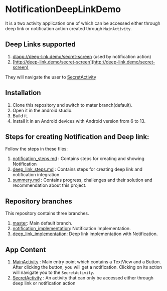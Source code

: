 # NotificationDeepLinkDemo

It is a two activity application one of which can be accessed either through
deep link or notification action created through `MainActivity`.

## Deep Links supported

1. [dlapp://deep-link.demo/secret-screen](dlapp://deep-link.demo/secret-screen) (used by
   notification action)
2. [http://deep-link.demo/secret-screen](http://deep-link.demo/secret-screen)

They will navigate the user
to [SecretActivity](app/src/main/java/com/sdevprem/notificationdeeplinkdemo/SecretActivity.kt)

## Installation

1. Clone this repository and switch to mater branch(default).
2. Open it in the android studio.
3. Build it.
4. Install it in an Android devices with Android version from 6 to 13.

## Steps for creating Notification and Deep link:

Follow the steps in these files:

1. [notification_steps.md](resources/notification_steps.md) : Contains steps for creating and
   showing Notification
2. [deep_link_steps.md](resources/deep_link_steps.md) : Contains steps for creating deep link and
   notification integration.
3. [summery.md]() : Contains progress, challenges and their solution and recommendation about
   this project.

## Repository branches

This repository contains three branches.

1. [master](https://github.com/sDevPrem/notification-deep-link-demo): Main default branch.
2. [notification_implementation](https://github.com/sDevPrem/notification-deep-link-demo/tree/notification_implementation):
   Notification Implementation.
3. [deep_link_implementation](https://github.com/sDevPrem/notification-deep-link-demo/tree/deep_link_implementation):
   Deep link implementation with Notification.

## App Content

1. [MainActivity](app/src/main/java/com/sdevprem/notificationdeeplinkdemo/MainActivity.kt) :
   Main entry point which contains a TextView and a Button.
   After clicking the button, you will get a notification. Clicking on its action will navigate you
   to the `SecretActivity`.
2. [SecretActivity](app/src/main/java/com/sdevprem/notificationdeeplinkdemo/SecretActivity.kt) : An
   activity that can only be accessed either through deep link or notification action